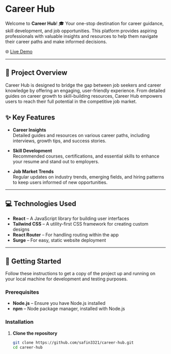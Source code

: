 # Career Hub

Welcome to **Career Hub**! 🎓 Your one-stop destination for career guidance, skill development, and job opportunities. This platform provides aspiring professionals with valuable insights and resources to help them navigate their career paths and make informed decisions.

🌐 [Live Demo](https://guileless-pegasus-a1837d.netlify.app/)

---

## 📝 Project Overview

Career Hub is designed to bridge the gap between job seekers and career knowledge by offering an engaging, user-friendly experience. From detailed guides on career growth to skill-building resources, Career Hub empowers users to reach their full potential in the competitive job market.

## ✨ Key Features

- **Career Insights**  
  Detailed guides and resources on various career paths, including interviews, growth tips, and success stories.

- **Skill Development**  
  Recommended courses, certifications, and essential skills to enhance your resume and stand out to employers.

- **Job Market Trends**  
  Regular updates on industry trends, emerging fields, and hiring patterns to keep users informed of new opportunities.

---

## 💻 Technologies Used

- **React** – A JavaScript library for building user interfaces
- **Tailwind CSS** – A utility-first CSS framework for creating custom designs
- **React Router** – For handling routing within the app
- **Surge** – For easy, static website deployment

---

## 🚀 Getting Started

Follow these instructions to get a copy of the project up and running on your local machine for development and testing purposes.

### Prerequisites

- **Node.js** – Ensure you have Node.js installed
- **npm** – Node package manager, installed with Node.js

### Installation

1. **Clone the repository**  
   ```bash
   git clone https://github.com/safin3321/career-hub.git
   cd career-hub

